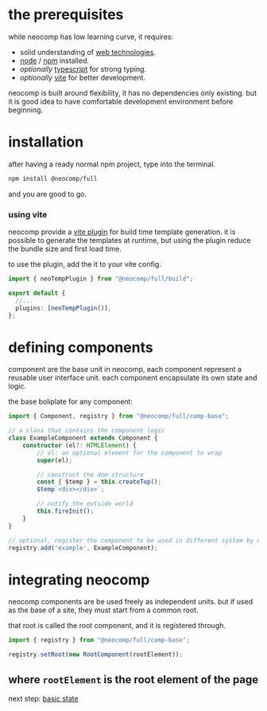 # the prerequisites
while neocomp has low learning curve, it requires:

- solid understanding of [web technologies](https://developer.mozilla.org/en-US/docs/Web).
- [node](https://nodejs.org) / [npm](http://npmjs.org) installed.
- *optionally* [typescript](https://www.typescriptlang.org) for strong typing.
- *optionally* [vite](https://vitejs.dev) for better development.

neocomp is built around flexibility, it has no dependencies only existing. but it is good idea to have comfortable development environment before beginning.

# installation
after having a ready normal npm project, type into the terminal.

```bash
npm install @neocomp/full
```

and you are good to go.

### using vite
neocomp provide a [vite plugin](../plugin.md) for build time template generation. it is possible to generate the templates at runtime, but using the plugin reduce the bundle size and first load time.

to use the plugin, add the it to your vite config.

```typescript
import { neoTempPlugin } from "@neocomp/full/build";

export default {
  //...
  plugins: [neoTempPlugin()],
};
```

# defining components
component are the base unit in neocomp, each component represent a reusable user interface unit. each component encapsulate its own state and logic.

the base boliplate for any component:

```typescript
import { Component, registry } from "@neocomp/full/comp-base";

// a class that contains the component logic
class ExampleComponent extends Component {
	constructor (el?: HTMLElement) {
		// el: an optional element for the component to wrap
		super(el);

		// construct the dom structure
		const { $temp } = this.createTop();
		$temp`<div></div>`;

		// notify the outside world
		this.fireInit();
	}
}

// optional, register the component to be used in different system by name
registry.add('example', ExampleComponent);
```

# integrating neocomp
neocomp components are be used freely as independent units. but if used as the base of a site, they must start from a common root.

that root is called the root component, and it is registered through.

```typescript
import { registry } from "@neocomp/full/comp-base";

registry.setRoot(new RootComponent(rootElement));
```

where `rootElement` is the root element of the page
-----
next step: [basic state](./basic-state.md)